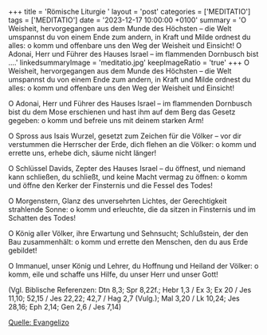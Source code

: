 +++
title = 'Römische Liturgie '
layout = 'post'
categories = ['MEDITATIO']
tags = ['MEDITATIO']
date = '2023-12-17 10:00:00 +0100'
summary = 'O Weisheit, hervorgegangen aus dem Munde des Höchsten – die Welt umspannst du von einem Ende zum andern, in Kraft und Milde ordnest du alles: o komm und offenbare uns den Weg der Weisheit und Einsicht!  O Adonai, Herr und Führer des Hauses Israel – im flammenden Dornbusch bist ....'
linkedsummaryImage = 'meditatio.jpg'
keepImageRatio = 'true'
+++
O Weisheit, hervorgegangen aus dem Munde des Höchsten – die Welt umspannst du von einem Ende zum andern, in Kraft und Milde ordnest du alles: o komm und offenbare uns den Weg der Weisheit und Einsicht!

O Adonai, Herr und Führer des Hauses Israel – im flammenden Dornbusch bist du dem Mose erschienen und hast ihm auf dem Berg das Gesetz gegeben: o komm und befreie uns mit deinem starken Arm! 

O Spross aus Isais Wurzel, gesetzt zum Zeichen für die Völker – vor dir verstummen die Herrscher der Erde, dich flehen an die Völker: o komm und errette uns, erhebe dich, säume nicht länger!

O Schlüssel Davids, Zepter des Hauses Israel – du öffnest, und niemand kann schließen, du schließt, und keine Macht vermag zu öffnen: o komm und öffne den Kerker der Finsternis und die Fessel des Todes!

O Morgenstern, Glanz des unversehrten Lichtes, der Gerechtigkeit strahlende Sonne: o komm und erleuchte, die da sitzen in Finsternis und im Schatten des Todes!

O König aller Völker, ihre Erwartung und Sehnsucht; Schlußstein, der den Bau zusammenhält: o komm und errette den Menschen, den du aus Erde gebildet!
 
O Immanuel, unser König und Lehrer, du Hoffnung und Heiland der Völker: o komm, eile und schaffe uns Hilfe, du unser Herr und unser Gott!

(Vgl.<!--more--> Biblische Referenzen: Dtn 8,3; Spr 8,22f.; Hebr 1,3 / Ex 3; Ex 20 / Jes 11,10; 52,15 / Jes 22,22; 42,7 / Hag 2,7 (Vulg.); Mal 3,20 / Lk 10,24; Jes 28,16; Eph 2,14; Gen 2,6 / Jes 7,14)



[Quelle: Evangelizo](https://evangeliumtagfuertag.org/DE/gospel)
